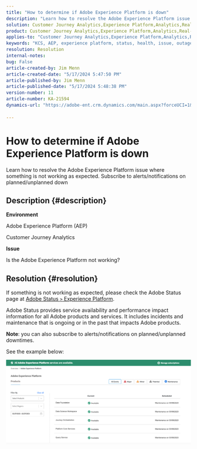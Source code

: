 ```yaml
---
title: "How to determine if Adobe Experience Platform is down"
description: "Learn how to resolve the Adobe Experience Platform issue where something is not working as expected. Subscribe to alerts/notifications on planned/unplanned down"
solution: Customer Journey Analytics,Experience Platform,Analytics,Real-Time Customer Data Platform
product: Customer Journey Analytics,Experience Platform,Analytics,Real-Time Customer Data Platform
applies-to: "Customer Journey Analytics,Experience Platform,Analytics,Real-Time Customer Data Platform"
keywords: "KCS, AEP, experience platform, status, health, issue, outage, Customer Journey Analytics, experience platform down"
resolution: Resolution
internal-notes: 
bug: False
article-created-by: Jim Menn
article-created-date: "5/17/2024 5:47:50 PM"
article-published-by: Jim Menn
article-published-date: "5/17/2024 5:48:38 PM"
version-number: 11
article-number: KA-21594
dynamics-url: "https://adobe-ent.crm.dynamics.com/main.aspx?forceUCI=1&pagetype=entityrecord&etn=knowledgearticle&id=0c70d991-7514-ef11-9f8a-6045bd006268"

---
```

# How to determine if Adobe Experience Platform is down


Learn how to resolve the Adobe Experience Platform issue where something is not working as expected. Subscribe to alerts/notifications on planned/unplanned down

## Description {#description}


<b>Environment</b>

Adobe Experience Platform (AEP)

Customer Journey Analytics

<b>Issue</b>

Is the Adobe Experience Platform not working?


## Resolution {#resolution}


If something is not working as expected, please check the Adobe Status page at [Adobe Status `>`  Experience Platform](https://status.adobe.com/cloud/experience_platform#/).

Adobe Status provides service availability and performance impact information for all Adobe products and services. It includes incidents and maintenance that is ongoing or in the past that impacts Adobe products.

<b>Note</b>: you can also subscribe to alerts/notifications on planned/unplanned downtimes.

See the example below:

![](assets/dc4ebf6a-94b6-ed11-83fe-6045bd006a22.png)
